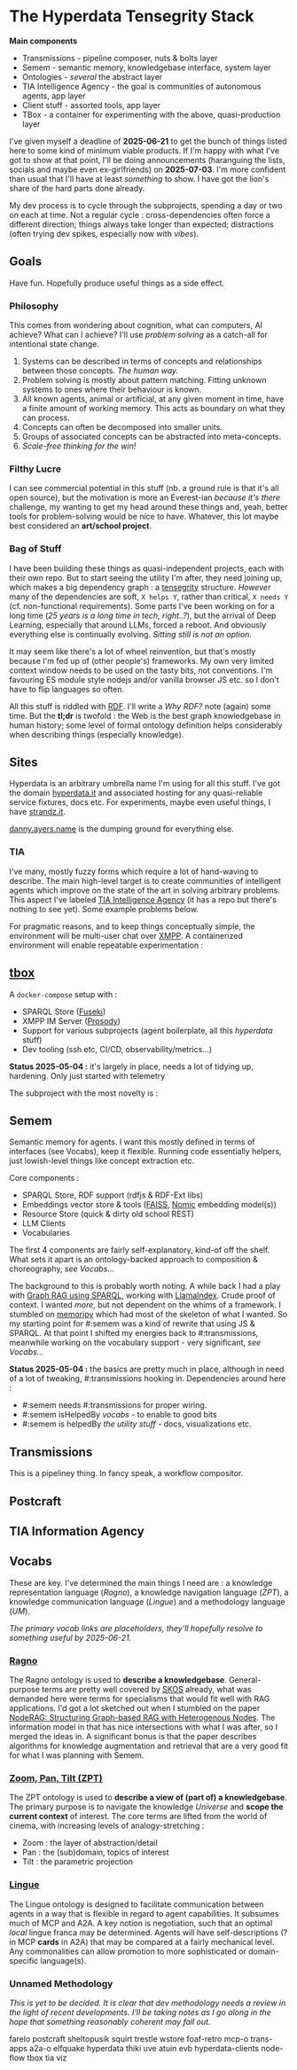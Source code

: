 # The Hyperdata Tensegrity Stack

**Main components**

* Transmissions - pipeline composer, nuts & bolts layer
* Semem - semantic memory, knowledgebase interface, system layer
* Ontologies - *several* the abstract layer
* TIA Intelligence Agency - the goal is communities of autonomous agents, app layer
* Client stuff - assorted tools, app layer
* TBox - a container for experimenting with the above, quasi-production layer

I've given myself a deadline of **2025-06-21** to get the bunch of things listed here to some kind of minimum viable products. If I'm happy with what I've got to show at that point, I'll be doing announcements (haranguing the lists, socials and maybe even ex-girlfriends) on **2025-07-03**. I'm more confident than usual that I'll have at least *something* to show. I have got the lion's share of the hard parts done already.

My dev process is to cycle through the subprojects, spending a day or two on each at time. Not a regular cycle : cross-dependencies often force a different direction; things always take longer than expected; distractions (often trying dev spikes, especially now with *vibes*).

## Goals

Have fun. Hopefully produce useful things as a side effect.

### Philosophy
This comes from wondering about cognition, what can computers, AI achieve? What can I achieve? I'll use *problem solving* as a catch-all for intentional state change.

1. Systems can be described in terms of concepts and relationships between those concepts. *The human way.*
2. Problem solving is mostly about pattern matching. Fitting unknown systems to ones where their behaviour is known.
3. All known agents, animal or artificial, at any given moment in time, have a finite amount of working memory. This acts as boundary on what they can process.
4. Concepts can often be decomposed into smaller units.
5. Groups of associated concepts can be abstracted into meta-concepts.  
6. *_Scale-free thinking for the win!_*

### Filthy Lucre
I can see commercial potential in this stuff (nb. a ground rule is that it's all open source), but the motivation is more an Everest-ian *because it's there* challenge, my wanting to get my head around these things and, yeah, better tools for problem-solving would be nice to have. Whatever, this lot maybe best considered an **art/school project**.

### Bag of Stuff
I have been building these things as quasi-independent projects, each with their own repo. But to start seeing the utility I'm after, they need joining up, which makes a big dependency graph : a [tensegrity](https://en.wikipedia.org/wiki/Tensegrity) structure. *However* many of the dependencies are soft, `X helps Y`, rather than critical, `X needs Y` (cf. non-functional requirements). Some parts I've been working on for a long time (*25 years is a long time in tech, right..?*), but the arrival of Deep Learning, especially that around LLMs, forced a reboot. And obviously everything else is continually evolving. *Sitting still is not an option.*

It may seem like there's a lot of wheel reinvention, but that's mostly because I'm fed up of (other people's) frameworks. My own very limited context window needs to be used on the tasty bits, not conventions. I'm favouring ES module style nodejs and/or vanilla browser JS etc. so I don't have to flip languages so often.

All this stuff is riddled with [RDF](https://it.wikipedia.org/wiki/Resource_Description_Framework). I'll write a *Why RDF?* note (again) some time. But the **tl;dr** is twofold : the Web is the best graph knowledgebase in human history; some level of formal ontology definition helps considerably when describing things (especially knowledge).

## Sites
Hyperdata is an arbitrary umbrella name I'm using for all this stuff. I've got the domain [hyperdata.it](https://hyperdata.it) and associated hosting for any quasi-reliable service fixtures, docs etc. For experiments, maybe even useful things, I have [strandz.it](https://strandz.it).

[danny.ayers.name](https://danny.ayers.name) is the dumping ground for everything else.


### TIA
I've many, mostly fuzzy forms which require a lot of hand-waving to describe. The main high-level target is to create communities of intelligent agents which improve on the state of the art in solving arbitrary problems. This aspect I've labeled [TIA Intelligence Agency](https://github.com/danja/tia) (it has a repo but there's nothing to see yet). Some example problems below.

For pragmatic reasons, and to keep things conceptually simple, the environment will be multi-user chat over  [XMPP](https://xmpp.org/). A containerized environment will enable repeatable experimentation :

## [tbox](https://github.com/danja/tbox)

A `docker-compose` setup with :

* SPARQL Store ([Fuseki](https://jena.apache.org/documentation/fuseki2/))
* XMPP IM Server ([Prosody](https://prosody.im/))
* Support for various subprojects (agent boilerplate, all this *hyperdata* stuff)
* Dev tooling (ssh etc, CI/CD, observability/metrics...)

**Status 2025-05-04 :** it's largely in place, needs a lot of tidying up, hardening. Only just started with telemetry

The subproject with the most novelty is :

## Semem

Semantic memory for agents. I want this mostly defined in terms of interfaces (see Vocabs), keep it flexible. Running code essentially helpers, just lowish-level things like concept extraction etc.

Core components :

* SPARQL Store, RDF support (rdfjs & RDF-Ext libs)
* Embeddings vector store & tools ([FAISS](https://github.com/facebookresearch/faiss), [Nomic](https://huggingface.co/nomic-ai) embedding model(s))
* Resource Store (quick & dirty old school REST)
* LLM Clients
* Vocabularies

The first 4 components are fairly self-explanatory, kind-of off the shelf. What sets it apart is an ontology-backed approach to composition & choreography, *see Vocabs*...

The background to this is probably worth noting. A while back I had a play with [Graph RAG using SPARQL](https://colab.research.google.com/drive/1cRAflpG2v1rS9Nz6xpILpPouuvILpYlL), working with [LlamaIndex](https://www.llamaindex.ai/). Crude proof of context. I wanted *more*, but not dependent on the whims of a framework. I stumbled on [memoripy](https://github.com/caspianmoon/memoripy) which had most of the skeleton of what I wanted. So my starting point for #:semem was a kind of rewrite that using JS & SPARQL. At that point I shifted my energies back to #:transmissions, meanwhile working on the vocabulary support - very significant, *see Vocabs...*  

**Status 2025-05-04 :** the basics are pretty much in place, although in need of a lot of tweaking, #:transmissions hooking in. Dependencies around here :

* #:semem needs #:transmissions for proper wiring.
* #:semem isHelpedBy *vocabs* - to enable to good bits
* #:semem is helpedBy *the utility stuff* - docs, visualizations etc.

## Transmissions

This is a pipeliney thing. In fancy speak, a workflow compositor.

## Postcraft

## TIA Information Agency




## Vocabs

 These are key. I've determined the main things I need are : a knowledge representation language (*Ragno*), a knowledge navigation language (*ZPT*), a knowledge communication language (*Lingue*) and a methodology language (*UM*).

*The primary vocab links are placeholders, they'll hopefully resolve to something useful by 2025-06-21.*

### [Ragno](https://github.com/danja/ragno)

The Ragno ontology is used to **describe a knowledgebase**. General-purpose terms are pretty well covered by [SKOS](https://www.w3.org/2004/02/skos/) already, what was demanded here were terms for specialisms that would fit well with RAG applications. I'd got a lot sketched out when I stumbled on the paper [NodeRAG: Structuring Graph-based RAG with Heterogenous Nodes](https://arxiv.org/abs/2504.11544). The information model in that has nice intersections with what I was after, so I merged the ideas in. A significant bonus is that the paper describes algorithms for knowledge augmentation and retrieval that are a very good fit for what I was planning with Semem.

### [Zoom, Pan, Tilt (ZPT)](https://github.com/danja/zpt)

The ZPT ontology is used to **describe a view of (part of) a knowledgebase**. The primary purpose is to navigate the knowledge *Universe* and **scope the current context** of interest. The core terms are lifted from the world of cinema, with increasing levels of analogy-stretching :

* Zoom : the layer of abstraction/detail
* Pan : the (sub)domain, topics of interest
* Tilt : the parametric projection

### [Lingue](https://github.com/danja/lingue)

The Lingue ontology is designed to facilitate communication between agents in a way that is flexible in regard to agent capabilities. It subsumes much of MCP and A2A. A key notion is negotiation, such that an optimal *local* lingue franca may be determined. Agents will have self-descriptions (? in MCP **cards** in A2A) that may be compared at a fairly mechanical level. Any commonalities can allow promotion to more sophisticated or domain-specific language(s).   

### Unnamed Methodology

*This is yet to be decided. It is clear that dev methodology needs a review in the light of recent developments. I'll be taking notes as I go along in the hope that something reasonably coherent may fall out.*





farelo postcraft  sheltopusik                        squirt  trestle       wstore
foaf-retro         mcp-o    trans-apps    a2a-o  elfquake  hyperdata          thiki            uve
atuin  evb       hyperdata-clients  node-flow                               tbox   tia    viz
